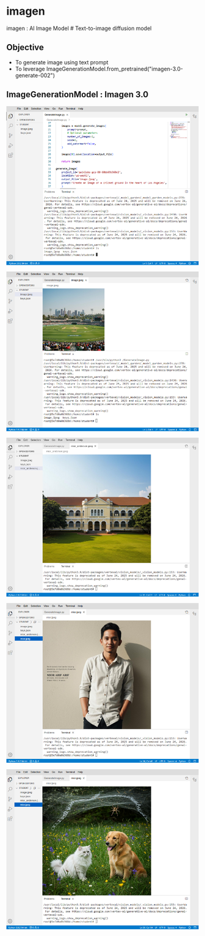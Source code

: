# imagen
imagen : AI Image Model # Text-to-image diffusion model


## Objective
- To generate image using text prompt
- To leverage ImageGenerationModel.from_pretrained("imagen-3.0-generate-002")

## ImageGenerationModel : Imagen 3.0

![imagen001.png](./media/imagen001.png)

![imagen002.png](./media/imagen002.png)

![imagen003.png](./media/imagen003.png)

![imagen004.png](./media/imagen004.png)

![imagen005.png](./media/imagen005.png)
